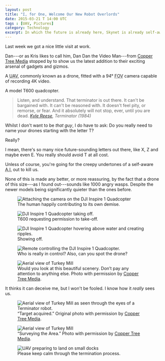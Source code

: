 ```yaml
---
layout: post
title: "I, for One, Welcome Our New Robot Overlords"
date: 2015-03-21 T 14:00 UTC
tags : [UAV, Pictures]
category: Technology
excerpt: In which the future is already here, Skynet is already self-aware and we're all basically fucked. But in a totally delightful way that I welcome.
---
```

Last week we got a nice little visit at work.

Dan---or as Kris likes to call him, Dan Dan the Video Man---from [Copper Tree Media][copper] stopped by to show us the latest addition to their exciting arsenal of gadgets and gizmos.

A <abbr title="unmanned aerial vehicle" class="small-caps">UAV</abbr>, commonly known as a drone, fitted with a 94&deg; <abbr title="field of view" class="small-caps">FOV</abbr> camera capable of recording 4K video.

A model T600 quadcopter.

> Listen, and understand. That terminator is out there. It can't be bargained with. It can't be reasoned with. It doesn't feel pity, or remorse, or fear. And it absolutely will not stop, ever, until you are dead. <cite><a href="https://youtu.be/PAswVl_KZVU">Kyle Reese</a>, Terminator (1984)</cite>

Whilst I don't want to be *that guy*, I do have to ask: Do you really need to name your drones starting with the letter T?

Really?

I mean, there's so many nice future-sounding letters out there, like X, Z and maybe even E. You really should avoid T at all cost.

Unless of course, you're going for the creepy undertones of a self-aware <abbr title="artificial intelligence" class="small-caps">A.I.</abbr> out to kill us.

None of this is made any better, or more reassuring, by the fact that a drone of this size---as I found out---sounds like 1000 angry wasps. Despite the newer models being significantly quieter than the ones before.

<figure>
	<img class="js-lazy-load" data-original="/assets/posts/2015/march/i-for-one-welcome-our-new-robot-overlords/humans-helped-assemble-the-first-drones-the-rest-was-history.jpg" alt="Attaching the camera on the DJI Inspire 1 Quadcopter">
	<figcaption>The human happily contributing to its own demise.</figcaption>
</figure>

<figure>
	<img class="js-lazy-load" data-original="/assets/posts/2015/march/i-for-one-welcome-our-new-robot-overlords/target-acquired.jpg" alt="DJI Inspire 1 Quadcopter taking off.">
	<figcaption>T600 requesting permission to take-off.</figcaption>
</figure>

<figure>
	<img class="js-lazy-load" data-original="/assets/posts/2015/march/i-for-one-welcome-our-new-robot-overlords/hovering-above-water.jpg" alt="DJI Inspire 1 Quadcopter hovering above water and creating ripples.">
	<figcaption>Showing off.</figcaption>
</figure>

<figure>
	<img class="js-lazy-load" data-original="/assets/posts/2015/march/i-for-one-welcome-our-new-robot-overlords/controlling-the-t600.jpg" alt="Remote controlling the DJI Inspire 1 Quadcopter.">
	<figcaption>Who is really in control? Also, can you spot the drone?</figcaption>
</figure>

<figure>
	<img class="js-lazy-load" data-original="/assets/posts/2015/march/i-for-one-welcome-our-new-robot-overlords/wheres-wally.jpg" alt="Aerial view of Turkey Mill">
	<figcaption>Would you look at this beautiful scenery. Don’t pay any attention to anything else. Photo with permission by <a href="http://www.coppertreemedia.co.uk/">Copper Tree Media</a>.</figcaption>
</figure>

It thinks it can deceive me, but I won't be fooled. I know how it *really* sees us.

<figure>
	<img class="js-lazy-load" data-original="/assets/posts/2015/march/i-for-one-welcome-our-new-robot-overlords/t600-pov.jpg" alt="Aerial view of Turkey Mill as seen through the eyes of a Terminator robot.">
	<figcaption>“Target acquired.” Original photo with permission by <a href="http://www.coppertreemedia.co.uk/">Copper Tree Media</a>.</figcaption>
</figure>

<figure>
	<img class="js-lazy-load" data-original="/assets/posts/2015/march/i-for-one-welcome-our-new-robot-overlords/surveying-the-area.jpg" alt="Aerial view of Turkey Mill">
	<figcaption>“Surveying the Area.” Photo with permission by <a href="http://www.coppertreemedia.co.uk/">Copper Tree Media</a>.</figcaption>
</figure>

<figure>
	<img class="js-lazy-load" data-original="/assets/posts/2015/march/i-for-one-welcome-our-new-robot-overlords/keep-calm-the-future-is-here.jpg" alt="UAV preparing to land on small docks">
	<figcaption>Please keep calm through the termination process.</figcaption>
</figure>

[copper]: http://www.coppertreemedia.co.uk/
